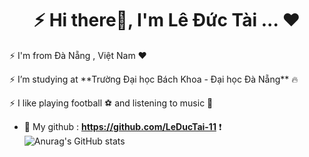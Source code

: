  
<h1 align="center"> ⚡ Hi there👋, I'm Lê Đức Tài ... ❤️  </h1>
<p> ⚡ I'm from Đà Nẵng , Việt Nam ❤️ </p>
<p> ⚡ I’m studying at **Trường Đại học Bách Khoa - Đại học Đà Nẵng** 🔥 </p>
<p> ⚡ I like playing football ⚽ and listening to music 🎵 </p>

- 🤝 My github : **https://github.com/LeDucTai-11** ❗
![Anurag's GitHub stats](https://github-readme-stats.vercel.app/api?username=LeDucTai-11&hide=contribs,prs)
